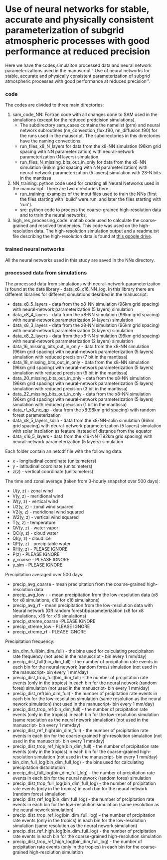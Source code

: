 # Use of neural networks for stable, accurate and physically consistent parameterization of subgrid atmospheric processes with good performance at reduced precision

Here we have the codes,simulaiton processed data and neural network parameterizations used in the manuscript ``Use of neural networks for stable, accurate and physically consistent parameterization of subgrid atmospheric processes with good performance at reduced precision''. 

### code
The codes are divided to three main directories:
1. sam_code_NN: Fortran code with all changes done to SAM used in the simulations (except for the reduced predcision simulations). 
   - The subdirectory sam_cases contains the namelist (prm) and neural network subroutines (nn_convection_flux.f90, nn_diffusion.f90) for the runs used in the mauscript. The subdirectories in this directories have the naming  convections: 
    - run_files_x8_N_layers for data from the x8-NN simulation (96km grid spacing with NN parameterization) with neural-network parameterization (N layers) simulation
    - run_files_N_missing_bits_out_in_only for data from the x8-NN simulation (96km grid spacing with NN parameterization) with neural-network parameterization (5 layers) simulation with 23-N bits in the mantissa
2. NN_training: python code used for creating all Neural Networks used in the manuscript. There are two directories here.
   - run_training:  examples of the input files used to train the NNs (first the files starting with 'build' were run, and later the files starting with 'run'). 
   - src: python code to process the coarse-grained high-resolution data and to train the neural networks. 
3. high_res_processing_code: matlab code used to calculate the coarse-grained and resolved tendencies. This code was used on the high-resolution data. 
The high-resolution simulation output and a readme.txt file describing the high-resolution data is found at [this google drive](https://drive.google.com/drive/folders/1TRPDL6JkcLjgTHJL9Ib_Z4XuPyvNVIyY).

### trained neural networks

All the neural networks used in this study are saved in the NNs directory.

### processed data from simulations
The processed data from simulations with neural-network parameterizaiton is found at the data library - data_x8_x16_NN_log.
In this library there are different libraries for different simulations desribed in the manuscript:
- data_x8_5_layers - data from the x8-NN simulation (96km grid spacing) with neural-network parameterization (5 layers) simulation 
- data_x8_4_layers - data from the x8-NN simulation (96km grid spacing) with neural-network parameterization (4 layers) simulation
- data_x8_3_layers - data from the x8-NN simulation (96km grid spacing) with neural-network parameterization (3 layers) simulation
- data_x8_2_layers - data from the x8-NN simulation (96km grid spacing) with neural-network parameterization (2 layers) simulation
- data_16_missing_bits_out_in_only - data from the x8-NN simulation (96km grid spacing) with neural-network parameterization (5 layers) simulation  with reduced precision (7 bit in the mantissa)
- data_18_missing_bits_out_in_only - data from the x8-NN simulation (96km grid spacing) with neural-network parameterization (5 layers) simulation  with reduced precision (5 bit in the mantissa)
- data_20_missing_bits_out_in_only - data from the x8-NN simulation (96km grid spacing) with neural-network parameterization (5 layers) simulation  with reduced precision (3 bit in the mantissa)
- data_22_missing_bits_out_in_only - data from the x8-NN simulation (96km grid spacing) with neural-network parameterization (5 layers) simulation  with reduced precision (1 bit in the mantissa)
- data_rf_x8_no_qp - data from the x8(96km grid spacing) with random forest parameterization
- data_x8_5_layers_solin - data from the x8-NN-solin simulation (96km grid spacing) with neural-network parameterization (5 layers) simulation with solar insolation as feature instead of distance from the equator
- data_x16_5_layers - data from the x16-NN (192km grid spacing) with neural-network parameterization (5 layers) simulation 

Each folder contain an netcdf file with the following data:
- x -  longitudinal coordinate (units:meters)
- y - latitudinal coordinate (units:meters)
- z(z) - vertical coordinate (units:meters)

The time and zonal average (taken from 3-hourly snapshot over 500 days):
- U(y, z) - zonal wind
- V(y, z) - meridional wind
- W(y, z) - vertical wind
- U2(y, z) - zonal wind squared
- V2(y, z) - meridional wind squared
- W2(y, z) - vertical wind squared
- T(y, z) - temperature 
- QV(y, z) - water vapor
- QC(y, z) - cloud water
- QI(y, z) - cloud ice
- QP(y, z) - precipitable water
- RH(y, z) - PLEASE IGNORE
- P(z) - PLEASE IGNORE
- y_coarse - PLEASE IGNORE
- y_sim - PLEASE IGNORE

Precipitation averaged over 500 days:
- precip_avg_coarse - mean precipitation from the coarse-grained high-resolution data
- precip_avg_low - - mean precipitation from the low-resolution data (x8 for x8 simulations, x16 for x16 simulaitons)
- precip_avg_rf - mean precipitation from the low-resolution data with Neural network (OR random forest)bparameterization (x8 for x8 simulations, x16 for x16 simulaitons)
- precip_xtreme_coarse -PLEASE IGNORE
- precip_xtreme_low - PLEASE IGNORE
- precip_xtreme_rf - PLEASE IGNORE

Precipitation frequency: 

- bin_dim_full(bin_dim_full) - the bins used for calculating precipitaiton rate frequency (not used in the manuscript - bin every 1 mm/day)
- precip_dist_full(bin_dim_full) - the number of prcipitation rate events in each bin for the neural network (random fores) simulation (not used in the manuscript- bin every 1 mm/day)
- precip_dist_trop_full(bin_dim_full)  - the number of prcipitation rate events (only in the tropics) in each bin for the neural network (random fores) simulation (not used in the manuscript- bin every 1 mm/day)
- precip_dist_ref(bin_dim_full) - the number of prcipitation rate events in each bin for the low-resolution simulation (same resolution as the neural nework simulation) (not used in the manuscript- bin every 1 mm/day)
- precip_dist_trop_ref(bin_dim_full) - the number of prcipitation rate events (only in the tropics) in each bin for the low-resolution simulation (same resolution as the neural nework simulation) (not used in the manuscript- bin every 1 mm/day)
- precip_dist_ref_high(bin_dim_full) - the number of prcipitation rate events in each bin for the coarse-grained high-resolution simulation (not used in the manuscript- bin every 1 mm/day)
- precip_dist_trop_ref_high(bin_dim_full) - the number of prcipitation rate events (only in the tropics) in each bin for the coarse-grained high-resolution simulation (not used in the manuscript- bin every 1 mm/day)
- bin_dim_full_log(bin_dim_full_log) - the bins used for calculating precipitation distdibtution
- precip_dist_full_log(bin_dim_full_log) - the number of prcipitation rate events in each bin for the neural network (random fores) simulation
- precip_dist_trop_full_log(bin_dim_full_log) - the number of prcipitation rate events (only in the tropics) in each bin for the neural network (random fores) simulation
- precip_dist_ref_log(bin_dim_full_log) - the number of prcipitation rate events in each bin for the low-resolution simulation (same resolution as the neural nework simulation)
- precip_dist_trop_ref_log(bin_dim_full_log) - the number of prcipitation rate events (only in the tropics) in each bin for the low-resolution simulation (same resolution as the neural nework simulation)
- precip_dist_ref_high_log(bin_dim_full_log) - the number of prcipitation rate events in each bin for the coarse-grained high-resolution simulation
- precip_dist_trop_ref_high_log(bin_dim_full_log) - the number of prcipitation rate events (only in the tropics) in each bin for the coarse-grained high-resolution simulation



